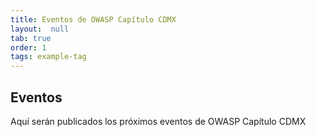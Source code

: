 ```yaml
---
title: Eventos de OWASP Capítulo CDMX
layout:  null
tab: true
order: 1
tags: example-tag
---
```


## Eventos

Aquí serán publicados los próximos eventos de OWASP Capítulo CDMX



